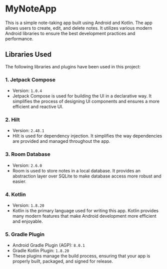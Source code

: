 # MyNoteApp

This is a simple note-taking app built using Android and Kotlin. The app allows users to create, edit, and delete notes. It utilizes various modern Android libraries to ensure the best development practices and performance.

## Libraries Used

The following libraries and plugins have been used in this project:

### 1. **Jetpack Compose**
   - Version: `1.0.4`
   - Jetpack Compose is used for building the UI in a declarative way. It simplifies the process of designing UI components and ensures a more efficient and reactive UI.

### 2. **Hilt**
   - Version: `2.48.1`
   - Hilt is used for dependency injection. It simplifies the way dependencies are provided and managed throughout the app.

### 3. **Room Database**
   - Version: `2.6.0`
   - Room is used to store notes in a local database. It provides an abstraction layer over SQLite to make database access more robust and easier.

### 4. **Kotlin**
   - Version: `1.8.20`
   - Kotlin is the primary language used for writing this app. Kotlin provides many modern features that make Android development more efficient and enjoyable.

### 5. **Gradle Plugin**
   - Android Gradle Plugin (AGP): `8.0.1`
   - Gradle Kotlin Plugin: `1.8.20`
   - These plugins manage the build process, ensuring that your app is properly built, packaged, and signed for release.
